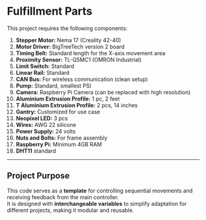 # Fulfillment Parts

This project requires the following components:

1. **Stepper Motor:** Nema 17 (Creality 42-40)
2. **Motor Driver:** BigTreeTech version 2 board
3. **Timing Belt:** Standard length for the X-axis movement area
4. **Proximity Sensor:** TL-Q5MC1 (OMRON Industrial)
5. **Limit Switch:** Standard
6. **Linear Rail:** Standard
7. **CAN Bus:** For wireless communication (clean setup)
8. **Pump:** Standard, smallest PSI
9. **Camera:** Raspberry Pi Camera (can be replaced with high resolution)
10. **Aluminium Extrusion Profile:** 1 pc, 2 feet
11. **T Aluminium Extrusion Profile:** 2 pcs, 14 inches
12. **Gantry:** Customized for use case
13. **Neopixel LED:** 3 pcs
14. **Wires:** AWG 22 silicone
15. **Power Supply:** 24 volts
16. **Nuts and Bolts:** For frame assembly
17. **Raspberry Pi:** Minimum 4GB RAM
18. **DHT11** standard

---

## Project Purpose

This code serves as a **template** for controlling sequential movements and receiving feedback from the main controller.  
It is designed with **interchangeable variables** to simplify adaptation for different projects, making it modular and reusable.
